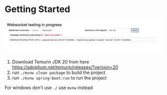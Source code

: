 # Getting Started

![App Test Page to show functionality](images/localhost_8080.png)
1. Download Temurin JDK 20 from here https://adoptium.net/temurin/releases/?version=20
2. run `./mvnw clean package` to build the project 
2. run `./mvnw spring-boot:run` to run the project

For windows don't use `./` use `mvnw` instead
